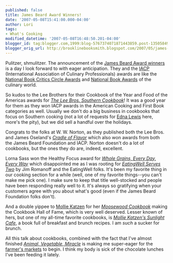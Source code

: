 ```yaml
---
published: false
title: James Beard Award Winners!
date: '2007-05-08T15:41:00.000-04:00'
author: Lori
tags:
- What's Cooking
modified_datetime: '2007-05-08T16:48:50.201-04:00'
blogger_id: tag:blogger.com,1999:blog-5767374071871443859.post-1350584912572905179
blogger_orig_url: http://brooklinebooksmith.blogspot.com/2007/05/james-beard-award-winners.html
---
```

Pulitzer, shmulitzer. The announcement of the [James Beard Award winners](http://www.jamesbeard.org/awards/awards.php?year=2007&category=1) is a day I look forward to with eager anticipation. They and the [IACP](http://www.iacp.com/) (International Association of Culinary Professionals) awards are like the [National Book Critics Circle Awards](http://www.bookcritics.org/?go=awards) and [National Book Awards](http://www.nationalbook.org/nba.html) of the culinary world.

So kudos to the Lee Brothers for their Cookbook of the Year and Food of the Americas awards for _[The Lee Bros. Southern Cookbook](http://brookline.booksense.com/NASApp/store/Search;jsessionid=abc-LGBwUFDdb-8NNzTjr)_! It was a good year for them as they won IACP awards in the American Cooking and First Book categories as well. Usually we don't do a big business in cookbooks that focus on Southern cooking (not a lot of requests for [Edna Lewis](http://www.epicurious.com/features/chefs/lewis) here, more's the pity), but we did sell a handful over the holidays.

Congrats to the folks at W. W. Norton, as they published both the Lee Bros. and James Oseland's [_Cradle of Flavor_](http://brookline.booksense.com/NASApp/store/Search?s=results&initiate=yes&ks=q&qsselect=KQ&title=&author=&qstext=cradle+of+flavor) which also won awards from both the James Beard Foundation and IACP. Norton doesn't do a lot of cookbooks, but the ones they do are, indeed, excellent.

Lorna Sass won the Healthy Focus award for [_Whole Grains, Every Day, Every Way_](http://brookline.booksense.com/NASApp/store/Search?s=results&initiate=yes&ks=q&qsselect=KQ&title=&author=&qstext=whole+grains+every+day) which disappointed me as I was rooting for [_EatingWell Serves Two_](http://brookline.booksense.com/NASApp/store/Search?s=results&initiate=yes&ks=q&qsselect=KQ&title=&author=&qstext=eatingwell+serves+two) by Jim Romanoff and the EatingWell folks. It's been my favorite thing in our cooking section for a while (well, one of my favorite things--you can't make me pick one). I make sure to keep that title well-stocked and people have been responding really well to it. It's always so gratifying when your customers agree with you about what's good (even if the James Beard Foundation folks don't).

And a double yippee to [Mollie Katzen](http://www.molliekatzen.com/) for her [_Moosewood Cookbook_](http://brookline.booksense.com/NASApp/store/Product?s=showproduct&isbn=9781580081306) making the Cookbook Hall of Fame, which is very well deserved. Lesser known of hers, but one of my all-time favorite cookbooks, is _[Mollie Katzen's Sunlight Cafe](http://brookline.booksense.com/NASApp/store/Search?s=results&initiate=yes&ks=q&qsselect=KQ&title=&author=&qstext=sunlight+cafe)_, a book full of breakfast and brunch recipes. I am _such_ a sucker for brunch.

All this talk about cookbooks, combined with the fact that I've almost finished _[Animal, Vegetable, Miracle](http://brookline.booksense.com/NASApp/store/Product?s=showproduct&isbn=9780060852559)_ is making me super-eager for the [farmer's markets](http://www.ams.usda.gov/farmersmarkets/map.htm) to begin. I think my body is sick of the chocolate lunches I've been feeding it lately.